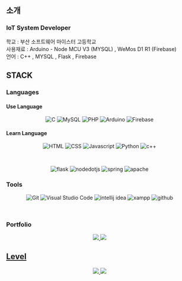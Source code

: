 ## 소개

### IoT System Developer <br>

학교 : 부산 소프트웨어 마이스터 고등학교 <br>
사용재료 : Arduino - Node MCU V3 (MYSQL) , WeMos D1 R1 (Firebase) <br>
언어 : C++ , MYSQL , Flask , Firebase <br>


## STACK
### Languages
#### Use Language
<div align=center>	
	
  ![C](https://img.shields.io/badge/C-A8B9CC.svg?&style=for-the-badge&logo=C&logoColor=white)
  ![MySQL](https://img.shields.io/badge/Mysql-4479A1.svg?&style=for-the-badge&logo=MySQL&logoColor=white)
  ![PHP](https://img.shields.io/badge/PHP-777BB4.svg?&style=for-the-badge&logo=PHP&logoColor=white)
  ![Arduino](https://img.shields.io/badge/Arduino-00878F.svg?&style=for-the-badge&logo=Arduino&logoColor=white)
  ![Firebase](https://img.shields.io/badge/Firebase-FFCA28.svg?&style=for-the-badge&logo=Firebase&logoColor=white)
  <br>
</div>

#### Learn Language
<div align=center>



 ![HTML](https://img.shields.io/badge/HTML-E34F26.svg?&style=for-the-badge&logo=HTML5&logoColor=white)
  ![CSS](https://img.shields.io/badge/CSS-1572B6.svg?&style=for-the-badge&logo=CSS3&logoColor=white)
  ![Javascript](https://img.shields.io/badge/Javascript-F7DF1E.svg?&style=for-the-badge&logo=javascript&logoColor=white)
   ![Python](https://img.shields.io/badge/Python-3776AB.svg?&style=for-the-badge&logo=Python&logoColor=white)
   ![c++](https://img.shields.io/badge/c++-00599C.svg?&style=for-the-badge&logo=cplusplus&logoColor=white)

   <br>
   
   ![flask](https://img.shields.io/badge/flask-000000.svg?&style=for-the-badge&logo=flask&logoColor=white)
   ![nodedotjs](https://img.shields.io/badge/node.js-339933.svg?&style=for-the-badge&logo=nodedotjs&logoColor=white)
   ![spring](https://img.shields.io/badge/spring-6DB33F.svg?&style=for-the-badge&logo=spring&logoColor=white)
![apache](https://img.shields.io/badge/apache-D22128.svg?&style=for-the-badge&logo=apache&logoColor=white)
</div>

### Tools
<div align=center>
  
  ![Git](https://img.shields.io/badge/Git-F05032.svg?&style=for-the-badge&logo=Git&logoColor=white)
  ![Visual Studio Code](https://img.shields.io/badge/Visual%20Studio%20Code-007ACC.svg?&style=for-the-badge&logo=Visual%20Studio%20Code&logoColor=white)
  ![intellij idea](https://img.shields.io/badge/intellij%20idea-000000.svg?&style=for-the-badge&logo=intellij%20idea&logoColor=white)
  ![xampp](https://img.shields.io/badge/xampp-FB7A24.svg?&style=for-the-badge&logo=xampp&logoColor=white)
  ![github](https://img.shields.io/badge/github-000000.svg?&style=for-the-badge&logo=github&logoColor=white)
 
 <br>
</div>

### Portfolio

<div align=center>
	<a href="https://velog.io/@dongwook_kim7"><img src="https://img.shields.io/badge/Velog-20c997?style=flat-square&logo=velog&logoColor=white"/>
	<a href="https://www.notion.so/4bcee3d2019442308d332e9be3b0891c"><img src="https://img.shields.io/badge/Notion-000000?style=flat-square&logo=notion&logoColor=white"/>
</div>

## Level
<div align=center>
<img src="https://github-readme-stats.vercel.app/api?username=dongwookkim3&bg_color=30,e96443,904e95&title_color=fff&text_color=fff"/>
<img src="https://github-readme-stats.vercel.app/api/top-langs/?username=dongwookkim3&layout=compact">

</div>

<!--![](./profile-3d-contrib/profile-night-rainbow.svg)-->
